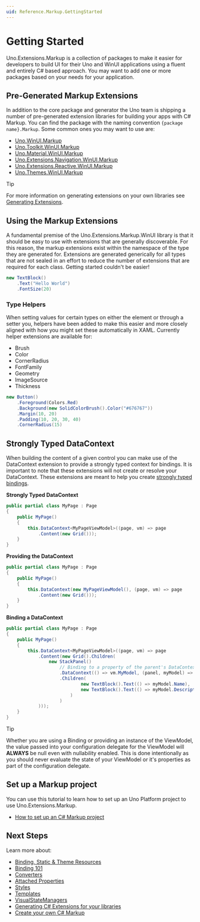 ```yaml
---
uid: Reference.Markup.GettingStarted
---
```

# Getting Started

Uno.Extensions.Markup is a collection of packages to make it easier for developers to build UI for their Uno and WinUI applications using a fluent and entirely C# based approach. You may want to add one or more packages based on your needs for your application.

## Pre-Generated Markup Extensions

In addition to the core package and generator the Uno team is shipping a number of pre-generated extension libraries for building your apps with C# Markup. You can find the package with the naming convention `{package name}.Markup`. Some common ones you may want to use are:

- [Uno.WinUI.Markup](https://www.nuget.org/packages/Uno.WinUI.Markup)
- [Uno.Toolkit.WinUI.Markup](https://www.nuget.org/packages/Uno.Toolkit.WinUI.Markup)
- [Uno.Material.WinUI.Markup](https://www.nuget.org/packages/Uno.Material.WinUI.Markup)
- [Uno.Extensions.Navigation.WinUI.Markup](https://www.nuget.org/packages/Uno.Extensions.Navigation.WinUI.Markup)
- [Uno.Extensions.Reactive.WinUI.Markup](https://www.nuget.org/packages/Uno.Extensions.Reactive.WinUI.Markup)
- [Uno.Themes.WinUI.Markup](https://www.nuget.org/packages/Uno.Themes.WinUI.Markup)

> [!TIP]
> For more information on generating extensions on your own libraries see [Generating Extensions](xref:Reference.Markup.GeneratingExtensions).

## Using the Markup Extensions

A fundamental premise of the Uno.Extensions.Markup.WinUI library is that it should be easy to use with extensions that are generally discoverable. For this reason, the markup extensions exist within the namespace of the type they are generated for. Extensions are generated generically for all types that are not sealed in an effort to reduce the number of extensions that are required for each class. Getting started couldn't be easier!

```cs
new TextBlock()
	.Text("Hello World")
	.FontSize(20)
```

### Type Helpers

When setting values for certain types on either the element or through a setter you, helpers have been added to make this easier and more closely aligned with how you might set these automatically in XAML. Currently helper extensions are available for:

- Brush
- Color
- CornerRadius
- FontFamily
- Geometry
- ImageSource
- Thickness

```cs
new Button()
	.Foreground(Colors.Red)
	.Background(new SolidColorBrush().Color("#676767"))
	.Margin(10, 20)
	.Padding(10, 20, 30, 40)
	.CornerRadius(15)
```

## Strongly Typed DataContext

When building the content of a given control you can make use of the DataContext extension to provide a strongly typed context for bindings. It is important to note that these extensions will not create or resolve your DataContext. These extensions are meant to help you create [strongly typed bindings](xref:Reference.Markup.DependencyPropertyBuilder).

**Strongly Typed DataContext**
```cs
public partial class MyPage : Page
{
	public MyPage()
	{
		this.DataContext<MyPageViewModel>((page, vm) => page
			.Content(new Grid()));
	}
}
```

**Providing the DataContext**
```cs
public partial class MyPage : Page
{
	public MyPage()
	{
		this.DataContext(new MyPageViewModel(), (page, vm) => page
			.Content(new Grid()));
	}
}
```

**Binding a DataContext**
```cs
public partial class MyPage : Page
{
	public MyPage()
	{
		this.DataContext<MyPageViewModel>((page, vm) => page
			.Content(new Grid().Children(
				new StackPanel()
					// Binding to a property of the parent's DataContext
					.DataContext(() => vm.MyModel, (panel, myModel) => panel
					.Children(
							new TextBlock().Text(() => myModel.Name),
							new TextBlock().Text(() => myModel.Description)
						)
					)
			)));
	}
}
```

> [!TIP]
> Whether you are using a Binding or providing an instance of the ViewModel, the value passed into your configuration delegate for the ViewModel will **ALWAYS** be null even with nullability enabled. This is done intentionally as you should never evaluate the state of your ViewModel or it's properties as part of the configuration delegate.

## Set up a Markup project

You can use this tutorial to learn how to set up an Uno Platform project to use Uno.Extensions.Markup.

- [How to set up an C# Markup project](xref:Learn.Tutorials.HowToMarkupProject)

<!--
TODO: Review this tutorial... compare with Create your own C# Markup... seems like a duplicate
-->

## Next Steps

Learn more about:

- [Binding, Static & Theme Resources](xref:Reference.Markup.DependencyPropertyBuilder)
- [Binding 101](xref:Reference.Markup.Binding101)
- [Converters](xref:Reference.Markup.Converters)
- [Attached Properties](xref:Reference.Markup.AttachedProperties)
- [Styles](xref:Reference.Markup.Styles)
- [Templates](xref:Reference.Markup.Templates)
- [VisualStateManagers](xref:Reference.Markup.VisualStateManager)
- [Generating C# Extensions for your libraries](xref:Reference.Markup.GeneratingExtensions)
- [Create your own C# Markup](xref:Learn.Tutorials.HowToCreateMarkupProject)

